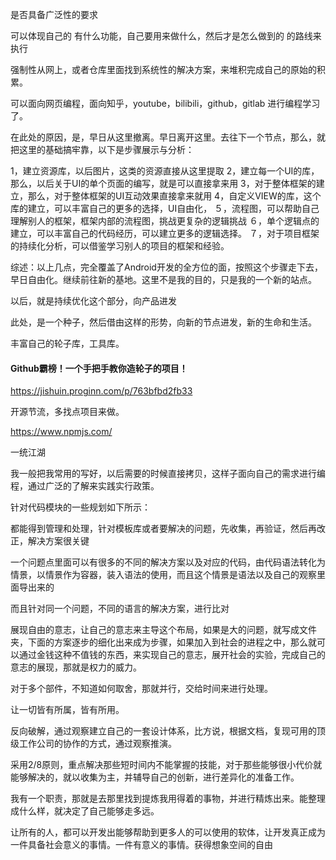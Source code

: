 是否具备广泛性的要求


 可以体现自己的 有什么功能，自己要用来做什么，然后才是怎么做到的 的路线来执行

 强制性从网上，或者仓库里面找到系统性的解决方案，来堆积完成自己的原始的积累。

 可以面向网页编程，面向知乎，youtube，bilibili，github，gitlab 进行编程学习了。



在此处的原因，是，早日从这里撤离。早日离开这里。去往下一个节点，那么，就把这里的基础搞牢靠，以下是步骤展示与分析：

1，建立资源库，以后图片，这类的资源直接从这里提取
2，建立每一个UI的库，那么，以后关于UI的单个页面的编写，就是可以直接拿来用
3，对于整体框架的建立，那么，对于整体框架的UI互动效果直接拿来就用
4，自定义VIEW的库，这个库的建立，可以丰富自己的更多的选择，UI自由化，
５，流程图，可以帮助自己理解别人的框架，框架内部的流程图，挑战更复杂的逻辑挑战
６，单个逻辑点的建立，可以丰富自己的代码经历，可以建立更多的逻辑选择。
７，对于项目框架的持续化分析，可以借鉴学习别人的项目的框架和经验。

综述：以上几点，完全覆盖了Android开发的全方位的面，按照这个步骤走下去，早日自由化。继续前往新的基地。这里不是我的目的，只是我的一个新的站点。

以后，就是持续优化这个部分，向产品进发



此处，是一个种子，然后借由这样的形势，向新的节点进发，新的生命和生活。



丰富自己的轮子库，工具库。

#### Github霸榜！一个手把手教你造轮子的项目！

https://jishuin.proginn.com/p/763bfbd2fb33

开源节流，多找点项目来做。

https://www.npmjs.com/

一统江湖

我一般把我常用的写好，以后需要的时候直接拷贝，这样子面向自己的需求进行编程，通过广泛的了解来实践实行政策。

针对代码模块的一些规划如下所示：

都能得到管理和处理，针对模板库或者要解决的问题，先收集，再验证，然后再改正，解决方案很关键

一个问题点里面可以有很多的不同的解决方案以及对应的代码，由代码语法转化为情景，以情景作为容器，装入语法的使用，而且这个情景是语法以及自己的观察里面导出来的

而且针对同一个问题，不同的语言的解决方案，进行比对

展现自由的意志，让自己的意志来主导这个布局，如果是大的问题，就写成文件夹，下面的方案逐步的细化出来成为步骤，如果加入到社会的进程之中，那么就可以通过金钱这种不值钱的东西，来实现自己的意志，展开社会的实验，完成自己的意志的展现，那就是权力的威力。

对于多个部件，不知道如何取舍，那就并行，交给时间来进行处理。

让一切皆有所属，皆有所用。

反向破解，通过观察建立自己的一套设计体系，比方说，根据文档，复现可用的顶级工作公司的协作的方式，通过观察推演。

采用2/8原则，重点解决那些短时间内不能掌握的技能，对于那些能够很小代价就能够解决的，就以收集为主，并辅导自己的创新，进行差异化的准备工作。

我有一个职责，那就是去那里找到提炼我用得着的事物，并进行精炼出来。能整理成什么样，就决定了自己能够走多远。



让所有的人，都可以开发出能够帮助到更多人的可以使用的软体，让开发真正成为一件具备社会意义的事情。一件有意义的事情。获得想象空间的自由